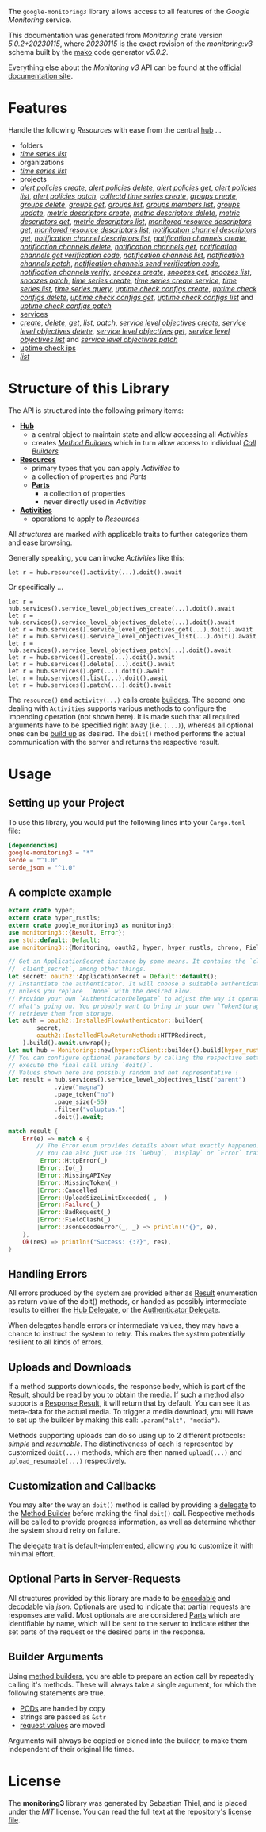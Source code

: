 <!---
DO NOT EDIT !
This file was generated automatically from 'src/generator/templates/api/README.md.mako'
DO NOT EDIT !
-->
The `google-monitoring3` library allows access to all features of the *Google Monitoring* service.

This documentation was generated from *Monitoring* crate version *5.0.2+20230115*, where *20230115* is the exact revision of the *monitoring:v3* schema built by the [mako](http://www.makotemplates.org/) code generator *v5.0.2*.

Everything else about the *Monitoring* *v3* API can be found at the
[official documentation site](https://cloud.google.com/monitoring/api/).
# Features

Handle the following *Resources* with ease from the central [hub](https://docs.rs/google-monitoring3/5.0.2+20230115/google_monitoring3/Monitoring) ... 

* folders
 * [*time series list*](https://docs.rs/google-monitoring3/5.0.2+20230115/google_monitoring3/api::FolderTimeSeryListCall)
* organizations
 * [*time series list*](https://docs.rs/google-monitoring3/5.0.2+20230115/google_monitoring3/api::OrganizationTimeSeryListCall)
* projects
 * [*alert policies create*](https://docs.rs/google-monitoring3/5.0.2+20230115/google_monitoring3/api::ProjectAlertPolicyCreateCall), [*alert policies delete*](https://docs.rs/google-monitoring3/5.0.2+20230115/google_monitoring3/api::ProjectAlertPolicyDeleteCall), [*alert policies get*](https://docs.rs/google-monitoring3/5.0.2+20230115/google_monitoring3/api::ProjectAlertPolicyGetCall), [*alert policies list*](https://docs.rs/google-monitoring3/5.0.2+20230115/google_monitoring3/api::ProjectAlertPolicyListCall), [*alert policies patch*](https://docs.rs/google-monitoring3/5.0.2+20230115/google_monitoring3/api::ProjectAlertPolicyPatchCall), [*collectd time series create*](https://docs.rs/google-monitoring3/5.0.2+20230115/google_monitoring3/api::ProjectCollectdTimeSeryCreateCall), [*groups create*](https://docs.rs/google-monitoring3/5.0.2+20230115/google_monitoring3/api::ProjectGroupCreateCall), [*groups delete*](https://docs.rs/google-monitoring3/5.0.2+20230115/google_monitoring3/api::ProjectGroupDeleteCall), [*groups get*](https://docs.rs/google-monitoring3/5.0.2+20230115/google_monitoring3/api::ProjectGroupGetCall), [*groups list*](https://docs.rs/google-monitoring3/5.0.2+20230115/google_monitoring3/api::ProjectGroupListCall), [*groups members list*](https://docs.rs/google-monitoring3/5.0.2+20230115/google_monitoring3/api::ProjectGroupMemberListCall), [*groups update*](https://docs.rs/google-monitoring3/5.0.2+20230115/google_monitoring3/api::ProjectGroupUpdateCall), [*metric descriptors create*](https://docs.rs/google-monitoring3/5.0.2+20230115/google_monitoring3/api::ProjectMetricDescriptorCreateCall), [*metric descriptors delete*](https://docs.rs/google-monitoring3/5.0.2+20230115/google_monitoring3/api::ProjectMetricDescriptorDeleteCall), [*metric descriptors get*](https://docs.rs/google-monitoring3/5.0.2+20230115/google_monitoring3/api::ProjectMetricDescriptorGetCall), [*metric descriptors list*](https://docs.rs/google-monitoring3/5.0.2+20230115/google_monitoring3/api::ProjectMetricDescriptorListCall), [*monitored resource descriptors get*](https://docs.rs/google-monitoring3/5.0.2+20230115/google_monitoring3/api::ProjectMonitoredResourceDescriptorGetCall), [*monitored resource descriptors list*](https://docs.rs/google-monitoring3/5.0.2+20230115/google_monitoring3/api::ProjectMonitoredResourceDescriptorListCall), [*notification channel descriptors get*](https://docs.rs/google-monitoring3/5.0.2+20230115/google_monitoring3/api::ProjectNotificationChannelDescriptorGetCall), [*notification channel descriptors list*](https://docs.rs/google-monitoring3/5.0.2+20230115/google_monitoring3/api::ProjectNotificationChannelDescriptorListCall), [*notification channels create*](https://docs.rs/google-monitoring3/5.0.2+20230115/google_monitoring3/api::ProjectNotificationChannelCreateCall), [*notification channels delete*](https://docs.rs/google-monitoring3/5.0.2+20230115/google_monitoring3/api::ProjectNotificationChannelDeleteCall), [*notification channels get*](https://docs.rs/google-monitoring3/5.0.2+20230115/google_monitoring3/api::ProjectNotificationChannelGetCall), [*notification channels get verification code*](https://docs.rs/google-monitoring3/5.0.2+20230115/google_monitoring3/api::ProjectNotificationChannelGetVerificationCodeCall), [*notification channels list*](https://docs.rs/google-monitoring3/5.0.2+20230115/google_monitoring3/api::ProjectNotificationChannelListCall), [*notification channels patch*](https://docs.rs/google-monitoring3/5.0.2+20230115/google_monitoring3/api::ProjectNotificationChannelPatchCall), [*notification channels send verification code*](https://docs.rs/google-monitoring3/5.0.2+20230115/google_monitoring3/api::ProjectNotificationChannelSendVerificationCodeCall), [*notification channels verify*](https://docs.rs/google-monitoring3/5.0.2+20230115/google_monitoring3/api::ProjectNotificationChannelVerifyCall), [*snoozes create*](https://docs.rs/google-monitoring3/5.0.2+20230115/google_monitoring3/api::ProjectSnoozeCreateCall), [*snoozes get*](https://docs.rs/google-monitoring3/5.0.2+20230115/google_monitoring3/api::ProjectSnoozeGetCall), [*snoozes list*](https://docs.rs/google-monitoring3/5.0.2+20230115/google_monitoring3/api::ProjectSnoozeListCall), [*snoozes patch*](https://docs.rs/google-monitoring3/5.0.2+20230115/google_monitoring3/api::ProjectSnoozePatchCall), [*time series create*](https://docs.rs/google-monitoring3/5.0.2+20230115/google_monitoring3/api::ProjectTimeSeryCreateCall), [*time series create service*](https://docs.rs/google-monitoring3/5.0.2+20230115/google_monitoring3/api::ProjectTimeSeryCreateServiceCall), [*time series list*](https://docs.rs/google-monitoring3/5.0.2+20230115/google_monitoring3/api::ProjectTimeSeryListCall), [*time series query*](https://docs.rs/google-monitoring3/5.0.2+20230115/google_monitoring3/api::ProjectTimeSeryQueryCall), [*uptime check configs create*](https://docs.rs/google-monitoring3/5.0.2+20230115/google_monitoring3/api::ProjectUptimeCheckConfigCreateCall), [*uptime check configs delete*](https://docs.rs/google-monitoring3/5.0.2+20230115/google_monitoring3/api::ProjectUptimeCheckConfigDeleteCall), [*uptime check configs get*](https://docs.rs/google-monitoring3/5.0.2+20230115/google_monitoring3/api::ProjectUptimeCheckConfigGetCall), [*uptime check configs list*](https://docs.rs/google-monitoring3/5.0.2+20230115/google_monitoring3/api::ProjectUptimeCheckConfigListCall) and [*uptime check configs patch*](https://docs.rs/google-monitoring3/5.0.2+20230115/google_monitoring3/api::ProjectUptimeCheckConfigPatchCall)
* [services](https://docs.rs/google-monitoring3/5.0.2+20230115/google_monitoring3/api::Service)
 * [*create*](https://docs.rs/google-monitoring3/5.0.2+20230115/google_monitoring3/api::ServiceCreateCall), [*delete*](https://docs.rs/google-monitoring3/5.0.2+20230115/google_monitoring3/api::ServiceDeleteCall), [*get*](https://docs.rs/google-monitoring3/5.0.2+20230115/google_monitoring3/api::ServiceGetCall), [*list*](https://docs.rs/google-monitoring3/5.0.2+20230115/google_monitoring3/api::ServiceListCall), [*patch*](https://docs.rs/google-monitoring3/5.0.2+20230115/google_monitoring3/api::ServicePatchCall), [*service level objectives create*](https://docs.rs/google-monitoring3/5.0.2+20230115/google_monitoring3/api::ServiceServiceLevelObjectiveCreateCall), [*service level objectives delete*](https://docs.rs/google-monitoring3/5.0.2+20230115/google_monitoring3/api::ServiceServiceLevelObjectiveDeleteCall), [*service level objectives get*](https://docs.rs/google-monitoring3/5.0.2+20230115/google_monitoring3/api::ServiceServiceLevelObjectiveGetCall), [*service level objectives list*](https://docs.rs/google-monitoring3/5.0.2+20230115/google_monitoring3/api::ServiceServiceLevelObjectiveListCall) and [*service level objectives patch*](https://docs.rs/google-monitoring3/5.0.2+20230115/google_monitoring3/api::ServiceServiceLevelObjectivePatchCall)
* [uptime check ips](https://docs.rs/google-monitoring3/5.0.2+20230115/google_monitoring3/api::UptimeCheckIp)
 * [*list*](https://docs.rs/google-monitoring3/5.0.2+20230115/google_monitoring3/api::UptimeCheckIpListCall)




# Structure of this Library

The API is structured into the following primary items:

* **[Hub](https://docs.rs/google-monitoring3/5.0.2+20230115/google_monitoring3/Monitoring)**
    * a central object to maintain state and allow accessing all *Activities*
    * creates [*Method Builders*](https://docs.rs/google-monitoring3/5.0.2+20230115/google_monitoring3/client::MethodsBuilder) which in turn
      allow access to individual [*Call Builders*](https://docs.rs/google-monitoring3/5.0.2+20230115/google_monitoring3/client::CallBuilder)
* **[Resources](https://docs.rs/google-monitoring3/5.0.2+20230115/google_monitoring3/client::Resource)**
    * primary types that you can apply *Activities* to
    * a collection of properties and *Parts*
    * **[Parts](https://docs.rs/google-monitoring3/5.0.2+20230115/google_monitoring3/client::Part)**
        * a collection of properties
        * never directly used in *Activities*
* **[Activities](https://docs.rs/google-monitoring3/5.0.2+20230115/google_monitoring3/client::CallBuilder)**
    * operations to apply to *Resources*

All *structures* are marked with applicable traits to further categorize them and ease browsing.

Generally speaking, you can invoke *Activities* like this:

```Rust,ignore
let r = hub.resource().activity(...).doit().await
```

Or specifically ...

```ignore
let r = hub.services().service_level_objectives_create(...).doit().await
let r = hub.services().service_level_objectives_delete(...).doit().await
let r = hub.services().service_level_objectives_get(...).doit().await
let r = hub.services().service_level_objectives_list(...).doit().await
let r = hub.services().service_level_objectives_patch(...).doit().await
let r = hub.services().create(...).doit().await
let r = hub.services().delete(...).doit().await
let r = hub.services().get(...).doit().await
let r = hub.services().list(...).doit().await
let r = hub.services().patch(...).doit().await
```

The `resource()` and `activity(...)` calls create [builders][builder-pattern]. The second one dealing with `Activities` 
supports various methods to configure the impending operation (not shown here). It is made such that all required arguments have to be 
specified right away (i.e. `(...)`), whereas all optional ones can be [build up][builder-pattern] as desired.
The `doit()` method performs the actual communication with the server and returns the respective result.

# Usage

## Setting up your Project

To use this library, you would put the following lines into your `Cargo.toml` file:

```toml
[dependencies]
google-monitoring3 = "*"
serde = "^1.0"
serde_json = "^1.0"
```

## A complete example

```Rust
extern crate hyper;
extern crate hyper_rustls;
extern crate google_monitoring3 as monitoring3;
use monitoring3::{Result, Error};
use std::default::Default;
use monitoring3::{Monitoring, oauth2, hyper, hyper_rustls, chrono, FieldMask};

// Get an ApplicationSecret instance by some means. It contains the `client_id` and 
// `client_secret`, among other things.
let secret: oauth2::ApplicationSecret = Default::default();
// Instantiate the authenticator. It will choose a suitable authentication flow for you, 
// unless you replace  `None` with the desired Flow.
// Provide your own `AuthenticatorDelegate` to adjust the way it operates and get feedback about 
// what's going on. You probably want to bring in your own `TokenStorage` to persist tokens and
// retrieve them from storage.
let auth = oauth2::InstalledFlowAuthenticator::builder(
        secret,
        oauth2::InstalledFlowReturnMethod::HTTPRedirect,
    ).build().await.unwrap();
let mut hub = Monitoring::new(hyper::Client::builder().build(hyper_rustls::HttpsConnectorBuilder::new().with_native_roots().https_or_http().enable_http1().enable_http2().build()), auth);
// You can configure optional parameters by calling the respective setters at will, and
// execute the final call using `doit()`.
// Values shown here are possibly random and not representative !
let result = hub.services().service_level_objectives_list("parent")
             .view("magna")
             .page_token("no")
             .page_size(-55)
             .filter("voluptua.")
             .doit().await;

match result {
    Err(e) => match e {
        // The Error enum provides details about what exactly happened.
        // You can also just use its `Debug`, `Display` or `Error` traits
         Error::HttpError(_)
        |Error::Io(_)
        |Error::MissingAPIKey
        |Error::MissingToken(_)
        |Error::Cancelled
        |Error::UploadSizeLimitExceeded(_, _)
        |Error::Failure(_)
        |Error::BadRequest(_)
        |Error::FieldClash(_)
        |Error::JsonDecodeError(_, _) => println!("{}", e),
    },
    Ok(res) => println!("Success: {:?}", res),
}

```
## Handling Errors

All errors produced by the system are provided either as [Result](https://docs.rs/google-monitoring3/5.0.2+20230115/google_monitoring3/client::Result) enumeration as return value of
the doit() methods, or handed as possibly intermediate results to either the 
[Hub Delegate](https://docs.rs/google-monitoring3/5.0.2+20230115/google_monitoring3/client::Delegate), or the [Authenticator Delegate](https://docs.rs/yup-oauth2/*/yup_oauth2/trait.AuthenticatorDelegate.html).

When delegates handle errors or intermediate values, they may have a chance to instruct the system to retry. This 
makes the system potentially resilient to all kinds of errors.

## Uploads and Downloads
If a method supports downloads, the response body, which is part of the [Result](https://docs.rs/google-monitoring3/5.0.2+20230115/google_monitoring3/client::Result), should be
read by you to obtain the media.
If such a method also supports a [Response Result](https://docs.rs/google-monitoring3/5.0.2+20230115/google_monitoring3/client::ResponseResult), it will return that by default.
You can see it as meta-data for the actual media. To trigger a media download, you will have to set up the builder by making
this call: `.param("alt", "media")`.

Methods supporting uploads can do so using up to 2 different protocols: 
*simple* and *resumable*. The distinctiveness of each is represented by customized 
`doit(...)` methods, which are then named `upload(...)` and `upload_resumable(...)` respectively.

## Customization and Callbacks

You may alter the way an `doit()` method is called by providing a [delegate](https://docs.rs/google-monitoring3/5.0.2+20230115/google_monitoring3/client::Delegate) to the 
[Method Builder](https://docs.rs/google-monitoring3/5.0.2+20230115/google_monitoring3/client::CallBuilder) before making the final `doit()` call. 
Respective methods will be called to provide progress information, as well as determine whether the system should 
retry on failure.

The [delegate trait](https://docs.rs/google-monitoring3/5.0.2+20230115/google_monitoring3/client::Delegate) is default-implemented, allowing you to customize it with minimal effort.

## Optional Parts in Server-Requests

All structures provided by this library are made to be [encodable](https://docs.rs/google-monitoring3/5.0.2+20230115/google_monitoring3/client::RequestValue) and 
[decodable](https://docs.rs/google-monitoring3/5.0.2+20230115/google_monitoring3/client::ResponseResult) via *json*. Optionals are used to indicate that partial requests are responses 
are valid.
Most optionals are are considered [Parts](https://docs.rs/google-monitoring3/5.0.2+20230115/google_monitoring3/client::Part) which are identifiable by name, which will be sent to 
the server to indicate either the set parts of the request or the desired parts in the response.

## Builder Arguments

Using [method builders](https://docs.rs/google-monitoring3/5.0.2+20230115/google_monitoring3/client::CallBuilder), you are able to prepare an action call by repeatedly calling it's methods.
These will always take a single argument, for which the following statements are true.

* [PODs][wiki-pod] are handed by copy
* strings are passed as `&str`
* [request values](https://docs.rs/google-monitoring3/5.0.2+20230115/google_monitoring3/client::RequestValue) are moved

Arguments will always be copied or cloned into the builder, to make them independent of their original life times.

[wiki-pod]: http://en.wikipedia.org/wiki/Plain_old_data_structure
[builder-pattern]: http://en.wikipedia.org/wiki/Builder_pattern
[google-go-api]: https://github.com/google/google-api-go-client

# License
The **monitoring3** library was generated by Sebastian Thiel, and is placed 
under the *MIT* license.
You can read the full text at the repository's [license file][repo-license].

[repo-license]: https://github.com/Byron/google-apis-rsblob/main/LICENSE.md

